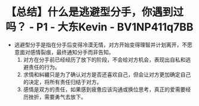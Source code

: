 # 【总结】什么是逃避型分手，你遇到过吗？ - P1 - 大东Kevin - BV1NP411q7BB

-   逃避型分手是指在分手后变得冷漠无情，对方开始变得理智并计划离开，不愿意面对感情裂痕，最终通知分手而非告知。
    1.  对方在分手前已经经历了放下的阶段，不会给对方机会，表现出自私和逃避责任的行为。
    2.  求情和糾纏只是为了确认对方是否还喜欢自己，但会让对方更加确定自己的决定，将所有责任归结于对方。
    3.  感情是双方的责任，如果感到疲惫应该沟通或换位思考，真正的爱需要经历挫折，需要勇气去放下。